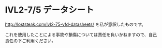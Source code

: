 # IVL2-7/5 データシート

http://loststeak.com/ivl2-75-vfd-datasheets/ を私が意訳したものです。

これを使用したことによる事故や損傷については責任を負いかねますので、自己責任の下ご利用ください。
